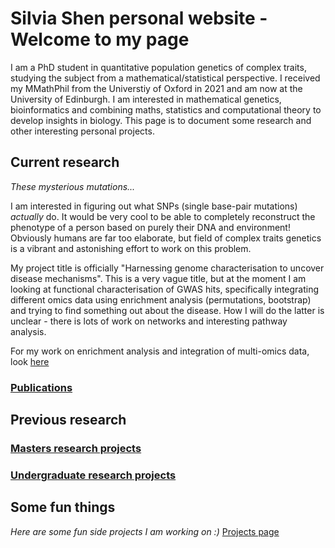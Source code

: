 # Silvia Shen personal website - Welcome to my page 

I am a PhD student in quantitative population genetics of complex traits, studying the subject from a mathematical/statistical perspective. I received my MMathPhil from the Universtiy of Oxford in 2021 and am now at the University of Edinburgh. I am interested in mathematical genetics, bioinformatics and combining maths, statistics and computational theory to develop insights in biology. This page is to document some research and other interesting personal projects.

## Current research

*These mysterious mutations...*

I am interested in figuring out what SNPs (single base-pair mutations) *actually* do. It would be very cool to be able to completely reconstruct the phenotype of a person based on purely their DNA and environment! Obviously humans are far too elaborate, but field of complex traits genetics is a vibrant and astonishing effort to work on this problem. 

My project title is officially "Harnessing genome characterisation to uncover disease mechanisms". This is a very vague title, but at the moment I am looking at functional characterisation of GWAS hits, specifically integrating different omics data using enrichment analysis (permutations, bootstrap) and trying to find something out about the disease. How I will do the latter is unclear - there is lots of work on networks and interesting pathway analysis. 

For my work on enrichment analysis and integration of multi-omics data, look [here](enrichment.md)

### [Publications](publications.md)

## Previous research

### [Masters research projects](masters.md)

### [Undergraduate research projects](undergraduate.md)

## Some fun things

*Here are some fun side projects I am working on :)*
[Projects page](side_projects.md)

